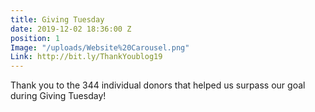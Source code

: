 ```yaml
---
title: Giving Tuesday
date: 2019-12-02 18:36:00 Z
position: 1
Image: "/uploads/Website%20Carousel.png"
Link: http://bit.ly/ThankYoublog19
---
```


Thank you to the 344 individual donors that helped us surpass our goal during Giving Tuesday!